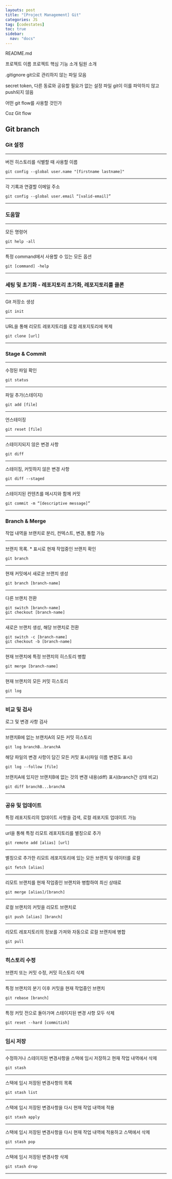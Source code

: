 ```yaml
---
layouts: post
title: "[Project Management] Git"
categories: JS
tag: [codestates]
toc: true
sidebar:
  nav: "docs"
---
```


README.md

프로젝트 이름
프로젝트 핵심 기능 소개
팀원 소개

.gitignore
git으로 관리하지 않는 파일 모음

secret token, 다른 동료와 공유할 필요가 없는 설정 파일 git이 이를 파악하지 않고 push되지 않음

어떤 git flow를 사용할 것인가

Coz Git flow

## Git branch

### Git 설정

---

버전 히스토리를 식별할 때 사용할 이름

```
git config --global user.name "[firstname lastname]"
```

---

각 기록과 연결할 이메일 주소

```
git config --global user.email “[valid-email]”
```

---

### 도움말

---

모든 명령어

```
git help -all
```

---

특정 command에서 사용할 수 있는 모든 옵션

```
git [command] -help
```

---

### 세팅 및 초기화 - 레포지토리 초가화, 레포지토리를 클론

---

Git 저장소 생성

```
git init
```

---

URL을 통해 리모트 레포지토리를 로컬 레포지토리에 복제

```
git clone [url]
```

---

### Stage & Commit

---

수정된 파일 확인

```
git status
```

---

파일 추가(스테이지)

```
git add [file]
```

---

언스테이징

```
git reset [file]
```

---

스테이지되지 않은 변경 사항

```
git diff
```

---

스테이징, 커밋하지 않은 변경 사항

```
git diff --staged
```

---

스테이지된 컨텐츠를 메시지와 함께 커밋

```
git commit -m “[descriptive message]”
```

---

### Branch & Merge

작업 내역을 브랜치로 분리, 컨텍스트, 변경, 통합 가능

---

브랜치 목록. \* 표시로 현재 작업중인 브랜치 확인

```
git branch
```

---

현재 커밋에서 새로운 브랜치 생성

```
git branch [branch-name]
```

---

다른 브랜치 전환

```
git switch [branch-name]
git checkout [branch-name]
```

---

새로은 브랜치 생성, 해당 브랜치로 전환

```
git switch -c [branch-name]
git checkout -b [branch-name]
```

---

현재 브랜치에 특정 브랜치의 히스토리 병합

```
git merge [branch-name]
```

---

현재 브랜치의 모든 커밋 히스토리

```
git log
```

---

### 비교 및 검사

로그 및 변경 사항 검사

---

브랜치B에 없는 브랜치A의 모든 커밋 히스토리

```
git log branchB..branchA
```

해당 파일의 변경 사항이 담긴 모든 커밋 표시(파일 이름 변경도 표시)

```
git log --follow [file]
```

브랜치A에 있지만 브랜치B에 없는 것의 변경 내용(diff) 표시(branch간 상태 비교)

```
git diff branchB...branchA
```

---

### 공유 및 업데이트

특정 레포지토리의 업데이트 사항을 검색, 로컬 레포지토 업데이트 가능

---

url을 통해 특정 리모트 레포지토리를 별칭으로 추가

```
git remote add [alias] [url]
```

---

별칭으로 추가한 리모트 레포지토리에 있는 모든 브랜치 및 데이터를 로컬

```
git fetch [alias]
```

---

리모트 브랜치를 현재 작업중인 브랜치와 병합하여 최신 상태로

```
git merge [alias]/[branch]
```

---

로컬 브랜치의 커밋을 리모트 브랜치로

```
git push [alias] [branch]
```

---

리모트 레포지토리의 정보를 가져와 자동으로 로컬 브랜치에 병합

```
git pull
```

---

### 히스토리 수정

브랜치 또는 커밋 수정, 커밋 히스토리 삭제

---

특정 브랜치의 분기 이후 커밋을 현재 작업중인 브랜치

```
git rebase [branch]
```

---

특정 커밋 전으로 돌아가며 스테이지된 변경 사항 모두 삭제

```
git reset --hard [commitish]
```

---

### 임시 저장

---

수정하거나 스테이지된 변경사항을 스택에 임시 저장하고 현재 작업 내역에서 삭제

```
git stash
```

---

스택에 임시 저장된 변경사항의 목록

```
git stash list
```

---

스택에 임시 저장된 변경사항을 다시 현재 작업 내역에 적용

```
git stash apply
```

---

스택에 임시 저장된 변경사항을 다시 현재 작업 내역에 적용하고 스택에서 삭제

```
git stash pop
```

---

스택에 임시 저장된 변경사항 삭제

```
git stash drop
```

---
